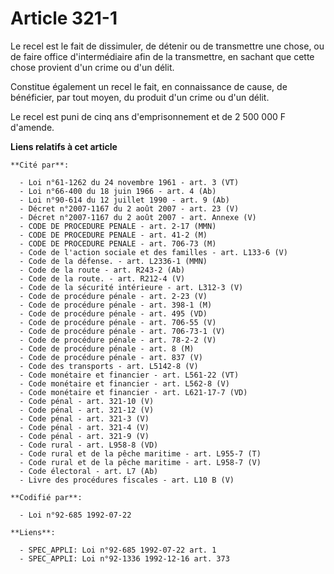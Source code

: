 # Article 321-1

Le recel est le fait de dissimuler, de détenir ou de transmettre une chose, ou de faire office d'intermédiaire afin de la
transmettre, en sachant que cette chose provient d'un crime ou d'un délit.

Constitue également un recel le fait, en connaissance de cause, de bénéficier, par tout moyen, du produit d'un crime ou d'un
délit.

Le recel est puni de cinq ans d'emprisonnement et de 2 500 000 F d'amende.

**Liens relatifs à cet article**

	**Cité par**:

	  - Loi n°61-1262 du 24 novembre 1961 - art. 3 (VT)
	  - Loi n°66-400 du 18 juin 1966 - art. 4 (Ab)
	  - Loi n°90-614 du 12 juillet 1990 - art. 9 (Ab)
	  - Décret n°2007-1167 du 2 août 2007 - art. 23 (V)
	  - Décret n°2007-1167 du 2 août 2007 - art. Annexe (V)
	  - CODE DE PROCEDURE PENALE - art. 2-17 (MMN)
	  - CODE DE PROCEDURE PENALE - art. 41-2 (M)
	  - CODE DE PROCEDURE PENALE - art. 706-73 (M)
	  - Code de l'action sociale et des familles - art. L133-6 (V)
	  - Code de la défense. - art. L2336-1 (MMN)
	  - Code de la route - art. R243-2 (Ab)
	  - Code de la route. - art. R212-4 (V)
	  - Code de la sécurité intérieure - art. L312-3 (V)
	  - Code de procédure pénale - art. 2-23 (V)
	  - Code de procédure pénale - art. 398-1 (M)
	  - Code de procédure pénale - art. 495 (VD)
	  - Code de procédure pénale - art. 706-55 (V)
	  - Code de procédure pénale - art. 706-73-1 (V)
	  - Code de procédure pénale - art. 78-2-2 (V)
	  - Code de procédure pénale - art. 8 (M)
	  - Code de procédure pénale - art. 837 (V)
	  - Code des transports - art. L5142-8 (V)
	  - Code monétaire et financier - art. L561-22 (VT)
	  - Code monétaire et financier - art. L562-8 (V)
	  - Code monétaire et financier - art. L621-17-7 (VD)
	  - Code pénal - art. 321-10 (V)
	  - Code pénal - art. 321-12 (V)
	  - Code pénal - art. 321-3 (V)
	  - Code pénal - art. 321-4 (V)
	  - Code pénal - art. 321-9 (V)
	  - Code rural - art. L958-8 (VD)
	  - Code rural et de la pêche maritime - art. L955-7 (T)
	  - Code rural et de la pêche maritime - art. L958-7 (V)
	  - Code électoral - art. L7 (Ab)
	  - Livre des procédures fiscales - art. L10 B (V)

	**Codifié par**:

	  - Loi n°92-685 1992-07-22

	**Liens**:

	  - SPEC_APPLI: Loi n°92-685 1992-07-22 art. 1
	  - SPEC_APPLI: Loi n°92-1336 1992-12-16 art. 373
